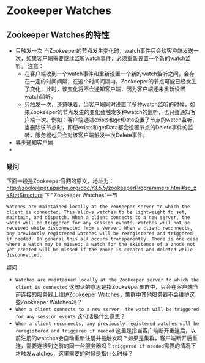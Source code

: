 # Zookeeper Watches

## Zookeeper Watches的特性
+ 只触发一次
    当Zookeeper的节点发生变化时，watch事件只会给客户端发送一次，如果客户端需要继续监听watch事件，必须重新设置一个新的watch监听。
    注意：
    - 在客户端收到一个watch事件和重新设置一个新的watch监听之间，会存在一定的时间间隔，在这个时间间隔内，Zookeeper的节点可能已经发生了变化，此时，该变化将不会通知客户端，因为客户端还未重新设置watch监听。
    - 只触发一次，还意味着，当客户端同时设置了多种watch监听的时候，如果Zookeeper的节点发生的变化会触发多种watch的监听，也只会通知客户端一次。例如：客户端通过exists和getData设置了节点的watch监听，当删除该节点时，即便exists和getData都会设置节点的Delete事件的监听，服务器也只会对该客户端触发一次Delete事件。
+ 异步通知客户端
+ 

### 疑问
下面一段是Zookeeper官网的原文，地址为：http://zookeeper.apache.org/doc/r3.5.5/zookeeperProgrammers.html#sc_zkStatStructure 下 "Zookeeper Watches"一节
```
Watches are maintained locally at the ZooKeeper server to which the client is connected. This allows watches to be lightweight to set, maintain, and dispatch. When a client connects to a new server, the watch will be triggered for any session events. Watches will not be received while disconnected from a server. When a client reconnects, any previously registered watches will be reregistered and triggered if needed. In general this all occurs transparently. There is one case where a watch may be missed: a watch for the existence of a znode not yet created will be missed if the znode is created and deleted while disconnected.
```
疑问：
+ `Watches are maintained locally at the ZooKeeper server to which the client is connected` 这句话的意思是指Zookeeper集群中，只会在客户端当前连接的服务器上维护Zookeeper Watches，集群中其他服务器不会维护这些Zookeeper Watches吗？
+ `When a client connects to a new server, the watch will be triggered for any session events` 这句话是什么意思？
+ `When a client reconnects, any previously registered watches will be reregistered and triggered if needed` 
    这里是指当客户端断开重连后，以前注册的watches会自动重新注册并被触发吗？如果是集群，客户端断开后重连，需要连接到之前的同一台服务器吗？`triggered if needed`需要的情况下才触发watches，这里需要的时候是指什么时候？